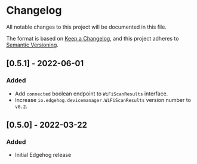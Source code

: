 # Changelog
All notable changes to this project will be documented in this file.

The format is based on [Keep a Changelog](https://keepachangelog.com/en/1.0.0/),
and this project adheres to [Semantic Versioning](https://semver.org/spec/v2.0.0.html).

## [0.5.1] - 2022-06-01
### Added
- Add `connected` boolean endpoint to `WiFiScanResults` interface.
- Increase `io.edgehog.devicemanager.WiFiScanResults` version number to `v0.2`.

## [0.5.0] - 2022-03-22
### Added
- Initial Edgehog release
